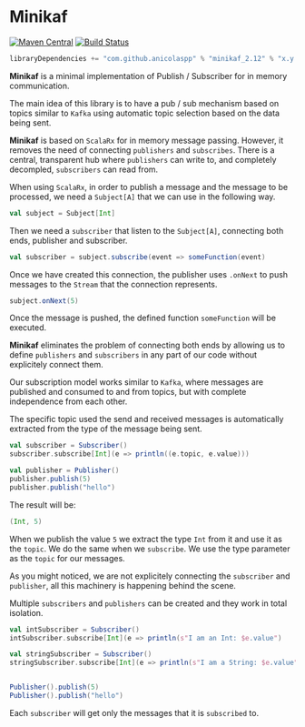 # Minikaf

[![Maven Central](https://maven-badges.herokuapp.com/maven-central/com.github.anicolaspp/minikaf/badge.svg)](https://maven-badges.herokuapp.com/maven-central/com.github.anicolaspp/minikaf) [![Build Status](https://travis-ci.com/anicolaspp/minikaf.svg?branch=master)](https://travis-ci.com/anicolaspp/minikaf)

```sbt
libraryDependencies += "com.github.anicolaspp" % "minikaf_2.12" % "x.y.z"
```

**Minikaf** is a minimal implementation of Publish / Subscriber for in memory communication.

The main idea of this library is to have a pub / sub mechanism based on topics similar to `Kafka` using automatic topic 
selection based on the data being sent.

**Minikaf** is based on `ScalaRx` for in memory message passing. However, it removes the need of connecting `publishers` 
and `subscribes`. There is a central, transparent hub where `publishers` can write to, and completely decompled, `subscribers` can read from. 
 
When using `ScalaRx`, in order to publish a message and the message to be processed, we need a `Subject[A]` that we can use
in the following way.

```scala
val subject = Subject[Int]
```

Then we need a `subscriber` that listen to the `Subject[A]`, connecting both ends, publisher and subscriber. 

```scala
val subscriber = subject.subscribe(event => someFunction(event)
```

Once we have created this connection, the publisher uses `.onNext` to push messages to the `Stream` that the connection represents.

```scala
subject.onNext(5)
```

Once the message is pushed, the defined function `someFunction` will be executed.

**Minikaf** eliminates the problem of connecting both ends by allowing us to define `publishers` and `subscribers` in any part of our code without explicitely connect them.

Our subscription model works similar to `Kafka`, where messages are published and consumed to and from topics, but with complete independence from each other. 

The specific topic used the send and received messages is automatically extracted from the type of the message being sent. 

```scala
val subscriber = Subscriber()
subscriber.subscribe[Int](e => println((e.topic, e.value)))

val publisher = Publisher()
publisher.publish(5)
publisher.publish("hello")
```

The result will be:
 
```scala
(Int, 5)
```

When we publish the value `5` we extract the type `Int` from it and use it as the `topic`.
We do the same when we `subscribe`. We use the type parameter as the `topic` for our messages.

As you might noticed, we are not explicitely connecting the `subscriber` and `publisher`, all this machinery is happening 
behind the scene. 

Multiple `subscribers` and `publishers` can be created and they work in total isolation.

```scala
val intSubscriber = Subscriber()
intSubscriber.subscribe[Int](e => println(s"I am an Int: $e.value")

val stringSubscriber = Subscriber()
stringSubscriber.subscribe[Int](e => println(s"I am a String: $e.value")


Publisher().publish(5)
Publisher().publish("hello")
```

Each `subscriber` will get only the messages that it is `subscribed` to.
